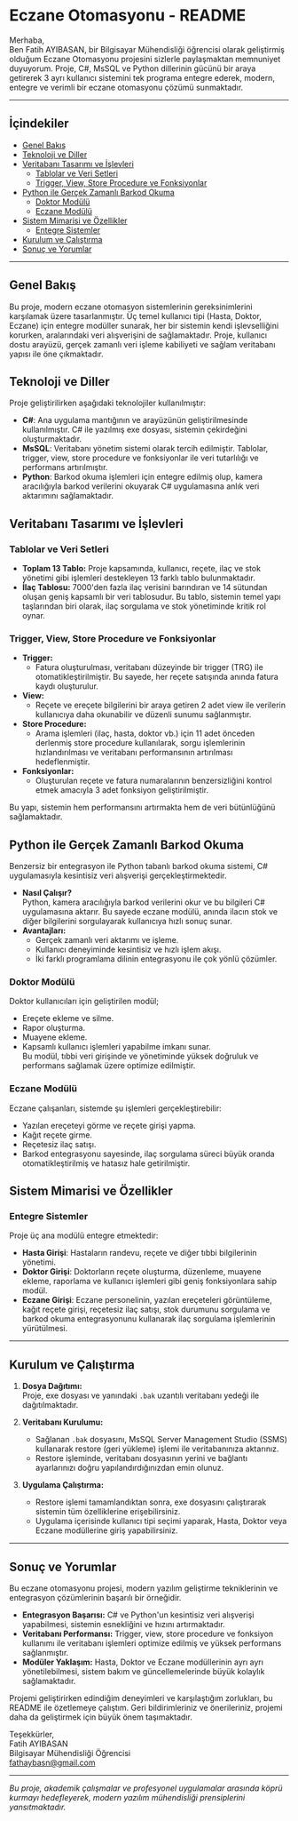 # Eczane Otomasyonu - README

Merhaba,  
Ben Fatih AYIBASAN, bir Bilgisayar Mühendisliği öğrencisi olarak geliştirmiş olduğum Eczane Otomasyonu projesini sizlerle paylaşmaktan memnuniyet duyuyorum. Proje, C#, MsSQL ve Python dillerinin gücünü bir araya getirerek 3 ayrı kullanıcı sistemini tek programa entegre ederek, modern, entegre ve verimli bir eczane otomasyonu çözümü sunmaktadır.

---

## İçindekiler
- [Genel Bakış](#genel-bakış)
- [Teknoloji ve Diller](#teknoloji-ve-diller)
- [Veritabanı Tasarımı ve İşlevleri](#veritabanı-tasarımı-ve-işlevleri)
  - [Tablolar ve Veri Setleri](#tablolar-ve-veri-setleri)
  - [Trigger, View, Store Procedure ve Fonksiyonlar](#trigger-view-store-procedure-ve-fonksiyonlar)
- [Python ile Gerçek Zamanlı Barkod Okuma](#python-ile-gerçek-zamanlı-barkod-okuma)
  - [Doktor Modülü](#doktor-modülü)
  - [Eczane Modülü](#eczane-modülü)
- [Sistem Mimarisi ve Özellikler](#sistem-mimarisi-ve-özellikler)
  - [Entegre Sistemler](#entegrasyon-sistemleri)
- [Kurulum ve Çalıştırma](#kurulum-ve-çalıştırma)
- [Sonuç ve Yorumlar](#sonuç-ve-yorumlar)

---




## Genel Bakış
Bu proje, modern eczane otomasyon sistemlerinin gereksinimlerini karşılamak üzere tasarlanmıştır. Üç temel kullanıcı tipi (Hasta, Doktor, Eczane) için entegre modüller sunarak, her bir sistemin kendi işlevselliğini korurken, aralarındaki veri alışverişini de sağlamaktadır. Proje, kullanıcı dostu arayüzü, gerçek zamanlı veri işleme kabiliyeti ve sağlam veritabanı yapısı ile öne çıkmaktadır.


## Teknoloji ve Diller
Proje geliştirilirken aşağıdaki teknolojiler kullanılmıştır:
- **C#**: Ana uygulama mantığının ve arayüzünün geliştirilmesinde kullanılmıştır. C# ile yazılmış exe dosyası, sistemin çekirdeğini oluşturmaktadır.
- **MsSQL**: Veritabanı yönetim sistemi olarak tercih edilmiştir. Tablolar, trigger, view, store procedure ve fonksiyonlar ile veri tutarlılığı ve performans artırılmıştır.
- **Python**: Barkod okuma işlemleri için entegre edilmiş olup, kamera aracılığıyla barkod verilerini okuyarak C# uygulamasına anlık veri aktarımını sağlamaktadır.






## Veritabanı Tasarımı ve İşlevleri

### Tablolar ve Veri Setleri
- **Toplam 13 Tablo:** Proje kapsamında, kullanıcı, reçete, ilaç ve stok yönetimi gibi işlemleri destekleyen 13 farklı tablo bulunmaktadır.
- **İlaç Tablosu:** 7000'den fazla ilaç verisini barındıran ve 14 sütundan oluşan geniş kapsamlı bir veri tablosudur. Bu tablo, sistemin temel yapı taşlarından biri olarak, ilaç sorgulama ve stok yönetiminde kritik rol oynar.

### Trigger, View, Store Procedure ve Fonksiyonlar
- **Trigger:**  
  - Fatura oluşturulması, veritabanı düzeyinde bir trigger (TRG) ile otomatikleştirilmiştir. Bu sayede, her reçete satışında anında fatura kaydı oluşturulur.
- **View:**  
  - Reçete ve ereçete bilgilerini bir araya getiren 2 adet view ile verilerin kullanıcıya daha okunabilir ve düzenli sunumu sağlanmıştır.
- **Store Procedure:**  
  - Arama işlemleri (ilaç, hasta, doktor vb.) için 11 adet önceden derlenmiş store procedure kullanılarak, sorgu işlemlerinin hızlandırılması ve veritabanı performansının artırılması hedeflenmiştir.
- **Fonksiyonlar:**  
  - Oluşturulan reçete ve fatura numaralarının benzersizliğini kontrol etmek amacıyla 3 adet fonksiyon geliştirilmiştir.

Bu yapı, sistemin hem performansını artırmakta hem de veri bütünlüğünü sağlamaktadır.






## Python ile Gerçek Zamanlı Barkod Okuma
Benzersiz bir entegrasyon ile Python tabanlı barkod okuma sistemi, C# uygulamasıyla kesintisiz veri alışverişi gerçekleştirmektedir.  
- **Nasıl Çalışır?**  
  Python, kamera aracılığıyla barkod verilerini okur ve bu bilgileri C# uygulamasına aktarır. Bu sayede eczane modülü, anında ilacın stok ve diğer bilgilerini sorgulayarak kullanıcıya hızlı sonuç sunar.
- **Avantajları:**  
  - Gerçek zamanlı veri aktarımı ve işleme.
  - Kullanıcı deneyiminde kesintisiz ve hızlı işlem akışı.
  - İki farklı programlama dilinin entegrasyonu ile çok yönlü çözümler.

### Doktor Modülü
Doktor kullanıcıları için geliştirilen modül;  
- Ereçete ekleme ve silme.
- Rapor oluşturma.
- Muayene ekleme.
- Kapsamlı kullanıcı işlemleri yapabilme imkanı sunar.  
Bu modül, tıbbi veri girişinde ve yönetiminde yüksek doğruluk ve performans sağlamak üzere optimize edilmiştir.

### Eczane Modülü
Eczane çalışanları, sistemde şu işlemleri gerçekleştirebilir:
- Yazılan ereçeteyi görme ve reçete girişi yapma.
- Kağıt reçete girme.
- Reçetesiz ilaç satışı.
- Barkod entegrasyonu sayesinde, ilaç sorgulama süreci büyük oranda otomatikleştirilmiş ve hatasız hale getirilmiştir.





## Sistem Mimarisi ve Özellikler

### Entegre Sistemler
Proje üç ana modülü entegre etmektedir:
- **Hasta Girişi**: Hastaların randevu, reçete ve diğer tıbbi bilgilerinin yönetimi.
- **Doktor Girişi**: Doktorların reçete oluşturma, düzenleme, muayene ekleme, raporlama ve kullanıcı işlemleri gibi geniş fonksiyonlara sahip modül.
- **Eczane Girişi**: Eczane personelinin, yazılan ereçeteleri görüntüleme, kağıt reçete girişi, reçetesiz ilaç satışı, stok durumunu sorgulama ve barkod okuma entegrasyonunu kullanarak ilaç sorgulama işlemlerinin yürütülmesi.



---
## Kurulum ve Çalıştırma

1. **Dosya Dağıtımı:**  
   Proje, exe dosyası ve yanındaki `.bak` uzantılı veritabanı yedeği ile dağıtılmaktadır.

2. **Veritabanı Kurulumu:**  
   - Sağlanan `.bak` dosyasını, MsSQL Server Management Studio (SSMS) kullanarak restore (geri yükleme) işlemi ile veritabanınıza aktarınız.
   - Restore işleminde, veritabanı dosyasının yerini ve bağlantı ayarlarınızı doğru yapılandırdığınızdan emin olunuz.

3. **Uygulama Çalıştırma:**  
   - Restore işlemi tamamlandıktan sonra, exe dosyasını çalıştırarak sistemin tüm özelliklerine erişebilirsiniz.
   - Uygulama içerisinde kullanıcı tipi seçimi yaparak, Hasta, Doktor veya Eczane modüllerine giriş yapabilirsiniz.


---



## Sonuç ve Yorumlar
Bu eczane otomasyonu projesi, modern yazılım geliştirme tekniklerinin ve entegrasyon çözümlerinin başarılı bir örneğidir.  
- **Entegrasyon Başarısı:** C# ve Python'un kesintisiz veri alışverişi yapabilmesi, sistemin esnekliğini ve hızını artırmaktadır.
- **Veritabanı Performansı:** Trigger, view, store procedure ve fonksiyon kullanımı ile veritabanı işlemleri optimize edilmiş ve yüksek performans sağlanmıştır.
- **Modüler Yaklaşım:** Hasta, Doktor ve Eczane modüllerinin ayrı ayrı yönetilebilmesi, sistem bakım ve güncellemelerinde büyük kolaylık sağlamaktadır.

Projemi geliştirirken edindiğim deneyimleri ve karşılaştığım zorlukları, bu README ile özetlemeye çalıştım. Geri bildirimleriniz ve önerileriniz, projemi daha da geliştirmek için büyük önem taşımaktadır.



Teşekkürler,  
Fatih AYIBASAN  
Bilgisayar Mühendisliği Öğrencisi  
fathaybasn@gmail.com

--- 

*Bu proje, akademik çalışmalar ve profesyonel uygulamalar arasında köprü kurmayı hedefleyerek, modern yazılım mühendisliği prensiplerini yansıtmaktadır.*
